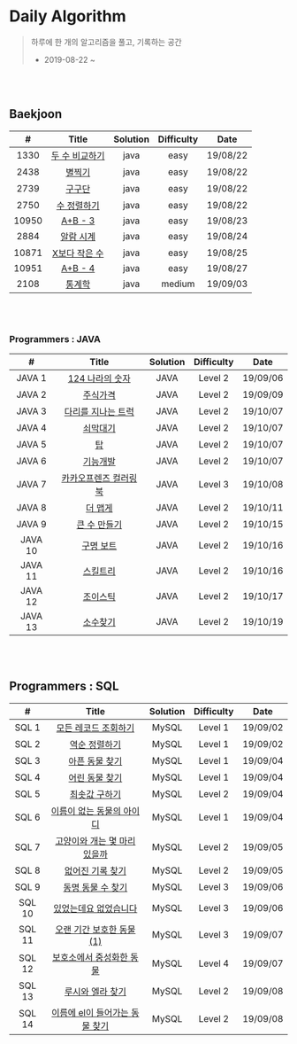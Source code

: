 # Daily Algorithm

> 하루에 한 개의 알고리즘을 풀고, 기록하는 공간
>
> * 2019-08-22 ~



<br><br>

## Baekjoon 

| # | Title          | Solution | Difficulty | Date     |
| :---: | :------------: | :------: | :----: | :------: |
| 1330  | [두 수 비교하기](https://github.com/mand2/Daily-Algorithm/blob/master/Baekjoon/1330.java) | java     | easy  | 19/08/22 |
| 2438  | [별찍기](https://github.com/mand2/Daily-Algorithm/blob/master/Baekjoon/2438.java) | java     | easy  | 19/08/22 |
| 2739  | [구구단](https://github.com/mand2/Daily-Algorithm/blob/master/Baekjoon/2739.java) | java     | easy  | 19/08/22 |
| 2750  | [수 정렬하기](https://github.com/mand2/Daily-Algorithm/blob/master/Baekjoon/2750.java) | java     | easy  | 19/08/22 |
| 10950 | [A+B - 3](https://github.com/mand2/Daily-Algorithm/blob/master/Baekjoon/10950.java) | java     | easy  | 19/08/23 |
| 2884  | [알람 시계](https://github.com/mand2/Daily-Algorithm/blob/master/Baekjoon/2884.java) | java     | easy  | 19/08/24 |
| 10871 | [X보다 작은 수](https://github.com/mand2/Daily-Algorithm/blob/master/Baekjoon/10871.java) | java | easy | 19/08/25 |
| 10951 | [A+B - 4](https://github.com/mand2/Daily-Algorithm/blob/master/Baekjoon/10951.java) | java | easy | 19/08/27 |
| 2108 | [통계학](https://github.com/mand2/Daily-Algorithm/blob/master/Baekjoon/2108.java) | java | medium | 19/09/03 |

<br><br>

### Programmers : JAVA
| # | Title          | Solution | Difficulty | Date     |
| :---: | :------------: | :------: | :----: | :------: |
| JAVA 1 | [124 나라의 숫자](https://github.com/mand2/Daily-Algorithm/blob/master/Programmers/JAVA01.md) |   JAVA   |  Level 2   | 19/09/06 |
| JAVA 2 | [주식가격](https://github.com/mand2/Daily-Algorithm/blob/master/Programmers/stockprice.java) | JAVA | Level 2 | 19/09/09 |
| JAVA 3 | [다리를 지나는 트럭](https://github.com/mand2/Daily-Algorithm/blob/master/Programmers/다리를지나는트럭.md) | JAVA | Level 2 | 19/10/07 |
| JAVA 4 | [쇠막대기](https://github.com/mand2/Daily-Algorithm/blob/master/Programmers/쇠막대기.md) | JAVA | Level 2 | 19/10/07 |
| JAVA 5 | [탑](https://github.com/mand2/Daily-Algorithm/blob/master/Programmers/탑.md) | JAVA | Level 2 | 19/10/07 |
| JAVA 6 | [기능개발](https://github.com/mand2/Daily-Algorithm/blob/master/Programmers/기능개발.md) | JAVA | Level 2 | 19/10/07 |
| JAVA 7 | [카카오프렌즈 컬러링북](https://github.com/mand2/Daily-Algorithm/blob/master/Programmers/2017카카오프렌즈컬러링북.md) | JAVA | Level 3 | 19/10/08 |
| JAVA 8 | [더 맵게](https://github.com/mand2/Daily-Algorithm/blob/master/Programmers/더맵게.md) | JAVA | Level 2 | 19/10/11 |
| JAVA 9 | [큰 수 만들기](https://github.com/mand2/Daily-Algorithm/blob/master/Programmers/큰수만들기.md) | JAVA | Level 2 | 19/10/15 |
| JAVA 10 | [구명 보트](https://github.com/mand2/Daily-Algorithm/blob/master/Programmers/구명보트.md) | JAVA | Level 2 | 19/10/16 |
| JAVA 11 | [스킬트리](https://github.com/mand2/Daily-Algorithm/blob/master/Programmers/스킬트리.md) | JAVA | Level 2 | 19/10/16 |
| JAVA 12 | [조이스틱](https://github.com/mand2/Daily-Algorithm/blob/master/Programmers/조이스틱.md) | JAVA | Level 2 | 19/10/17 |
| JAVA 13 | [소수찾기](https://github.com/mand2/Daily-Algorithm/blob/master/Programmers/소수찾기.md) | JAVA | Level 2 | 19/10/19 |

<br><br>

## Programmers : SQL

| # | Title          | Solution | Difficulty | Date     |
| :---: | :------------: | :------: | :----: | :------: |
| SQL 1 | [모든 레코드 조회하기](https://github.com/mand2/Daily-Algorithm/blob/master/Programmers/SQL_1_2.md) | MySQL | Level 1 | 19/09/02 |
| SQL 2 | [역순 정렬하기](https://github.com/mand2/Daily-Algorithm/blob/master/Programmers/SQL_1_2.md) | MySQL | Level 1 | 19/09/02 |
| SQL 3 | [아픈 동물 찾기](https://github.com/mand2/Daily-Algorithm/blob/master/Programmers/SQL_3_4.md) | MySQL | Level 1 | 19/09/04 |
| SQL 4 | [어린 동물 찾기](https://github.com/mand2/Daily-Algorithm/blob/master/Programmers/SQL_3_4.md) | MySQL | Level 1 | 19/09/04 |
| SQL 5 | [최솟값 구하기](https://github.com/mand2/Daily-Algorithm/blob/master/Programmers/SQL_5_6.md) | MySQL | Level 2 | 19/09/04 |
| SQL 6 | [이름이 없는 동물의 아이디](https://github.com/mand2/Daily-Algorithm/blob/master/Programmers/SQL_5_6.md) | MySQL | Level 1 | 19/09/04 |
| SQL 7 | [고양이와 개는 몇 마리 있을까](https://github.com/mand2/Daily-Algorithm/blob/master/Programmers/SQL_7_8.md) | MySQL | Level 2 | 19/09/05 |
| SQL 8 | [없어진 기록 찾기](https://github.com/mand2/Daily-Algorithm/blob/master/Programmers/SQL_7_8.md) | MySQL | Level 2 | 19/09/05 |
| SQL 9 | [동명 동물 수 찾기](https://github.com/mand2/Daily-Algorithm/blob/master/Programmers/SQL_9_10.md) | MySQL | Level 3 | 19/09/06 |
| SQL 10 | [있었는데요 없었습니다](https://github.com/mand2/Daily-Algorithm/blob/master/Programmers/SQL_9_10.md) | MySQL | Level 3 | 19/09/06 |
| SQL 11 | [오랜 기간 보호한 동물(1)](https://github.com/mand2/Daily-Algorithm/blob/master/Programmers/SQL_11_12.md) | MySQL | Level 3 | 19/09/07 |
| SQL 12 | [보호소에서 중성화한 동물](https://github.com/mand2/Daily-Algorithm/blob/master/Programmers/SQL_11_12.md) | MySQL | Level 4 | 19/09/07 |
| SQL 13 | [루시와 엘라 찾기](https://github.com/mand2/Daily-Algorithm/blob/master/Programmers/SQL_13_14.md) | MySQL | Level 2 | 19/09/08 |
| SQL 14 | [이름에 el이 들어가는 동물 찾기](https://github.com/mand2/Daily-Algorithm/blob/master/Programmers/SQL_13_14.md) | MySQL | Level 2 | 19/09/08 |

<br><br>